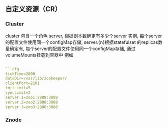## 自定义资源（CR）

### Cluster
cluster 包含一个角色 server, 根据副本数确定有多少个server 实例, 每个server的配置文件使用同一个configMap存储,
server.{n}根据statefulset 的replicas数量确定有, 每个server的配置文件使用同一个configMap存储, 通过volumeMounts挂载到容器中
例如

```yaml

```cfg
tickTime=2000
dataDir=/var/lib/zookeeper/
clientPort=2181
initLimit=5
syncLimit=2
server.1=zoo1:2888:3888
server.2=zoo2:2888:3888
server.3=zoo3:2888:3888
```




### Znode
